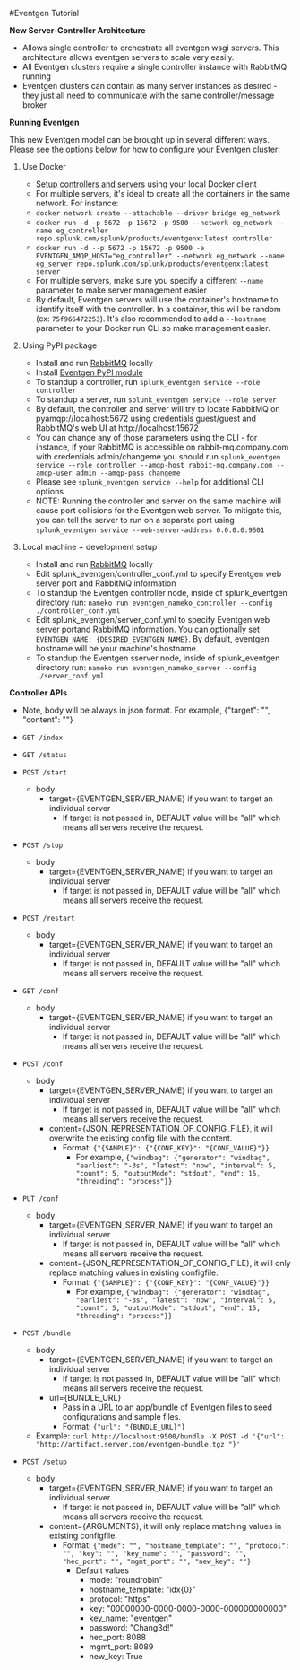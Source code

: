 #Eventgen Tutorial

**New Server-Controller Architecture**

* Allows single controller to orchestrate all eventgen wsgi servers. This architecture allows eventgen servers to scale very easily.
* All Eventgen clusters require a single controller instance with RabbitMQ running
* Eventgen clusters can contain as many server instances as desired - they just all need to communicate with the same controller/message broker

**Running Eventgen**

This new Eventgen model can be brought up in several different ways. Please see the options below for how to configure your Eventgen cluster:

1. Use Docker
    * [Setup controllers and servers](SETUP.md#container-setup) using your local Docker client
    * For multiple servers, it's ideal to create all the containers in the same network. For instance:
    * `docker network create --attachable --driver bridge eg_network`
    * `docker run -d -p 5672 -p 15672 -p 9500 --network eg_network --name eg_controller repo.splunk.com/splunk/products/eventgenx:latest controller`
    * `docker run -d --p 5672 -p 15672 -p 9500 -e EVENTGEN_AMQP_HOST="eg_controller" --network eg_network --name eg_server repo.splunk.com/splunk/products/eventgenx:latest server`
    * For multiple servers, make sure you specify a different `--name` parameter to make server management easier
    * By default, Eventgen servers will use the container's hostname to identify itself with the controller. In a container, this will be random (ex: `75f966472253`). It's also recommended to add a `--hostname` parameter to your Docker run CLI so make management easier.

2. Using PyPI package
    * Install and run [RabbitMQ](https://www.rabbitmq.com/download.html) locally
    * Install [Eventgen PyPI module](SETUP.md#pypi-setup)
    * To standup a controller, run `splunk_eventgen service --role controller`
    * To standup a server, run `splunk_eventgen service --role server`
    * By default, the controller and server will try to locate RabbitMQ on pyamqp://localhost:5672 using credentials guest/guest and RabbitMQ's web UI at http://localhost:15672
    * You can change any of those parameters using the CLI - for instance, if your RabbitMQ is accessible on rabbit-mq.company.com with credentials admin/changeme you should run `splunk_eventgen service --role controller --amqp-host rabbit-mq.company.com --amqp-user admin --amqp-pass changeme`
    * Please see `splunk_eventgen service --help` for additional CLI options
    * NOTE: Running the controller and server on the same machine will cause port collisions for the Eventgen web server. To mitigate this, you can tell the server to run on a separate port using `splunk_eventgen service --web-server-address 0.0.0.0:9501`

3. Local machine + development setup
    * Install and run [RabbitMQ](https://www.rabbitmq.com/download.html) locally
    * Edit splunk_eventgen/controller_conf.yml to specify Eventgen web server port and RabbitMQ information
    * To standup the Eventgen controller node, inside of splunk_eventgen directory run: ```nameko run eventgen_nameko_controller --config ./controller_conf.yml```
    * Edit splunk_eventgen/server_conf.yml to specify Eventgen web server portand RabbitMQ information. You can optionally set ```EVENTGEN_NAME: {DESIRED_EVENTGEN_NAME}```. By default, eventgen hostname will be your machine's hostname.
    * To standup the Eventgen sserver node, inside of splunk_eventgen directory run: ```nameko run eventgen_nameko_server --config ./server_conf.yml```

**Controller APIs**

* Note, body will be always in json format. For example, {"target": "", "content": ""}

* ```GET /index```
* ```GET /status```
* ```POST /start```
    * body
        * target={EVENTGEN_SERVER_NAME} if you want to target an individual server
            * If target is not passed in, DEFAULT value will be "all" which means all servers receive the request.
* ```POST /stop```
    * body
        * target={EVENTGEN_SERVER_NAME} if you want to target an individual server
            * If target is not passed in, DEFAULT value will be "all" which means all servers receive the request.
* ```POST /restart```
    * body
        * target={EVENTGEN_SERVER_NAME} if you want to target an individual server
            * If target is not passed in, DEFAULT value will be "all" which means all servers receive the request.
* ```GET /conf```
    * body
        * target={EVENTGEN_SERVER_NAME} if you want to target an individual server
            * If target is not passed in, DEFAULT value will be "all" which means all servers receive the request.
* ```POST /conf```
    * body
        * target={EVENTGEN_SERVER_NAME} if you want to target an individual server
            * If target is not passed in, DEFAULT value will be "all" which means all servers receive the request.
        * content={JSON_REPRESENTATION_OF_CONFIG_FILE}, it will overwrite the existing config file with the content.
            * Format: ```{"{SAMPLE}": {"{CONF_KEY}": "{CONF_VALUE}"}}```
                * For example, ```{"windbag": {"generator": "windbag", "earliest": "-3s", "latest": "now", "interval": 5, "count": 5, "outputMode": "stdout", "end": 15, "threading": "process"}}```
* ```PUT /conf```
    * body
        * target={EVENTGEN_SERVER_NAME} if you want to target an individual server
            * If target is not passed in, DEFAULT value will be "all" which means all servers receive the request.
        * content={JSON_REPRESENTATION_OF_CONFIG_FILE}, it will only replace matching values in existing configfile.
            * Format: ```{"{SAMPLE}": {"{CONF_KEY}": "{CONF_VALUE}"}}```
                * For example, ```{"windbag": {"generator": "windbag", "earliest": "-3s", "latest": "now", "interval": 5, "count": 5, "outputMode": "stdout", "end": 15, "threading": "process"}}```
* ```POST /bundle```
    * body
        * target={EVENTGEN_SERVER_NAME} if you want to target an individual server
            * If target is not passed in, DEFAULT value will be "all" which means all servers receive the request.
        * url={BUNDLE_URL}
            * Pass in a URL to an app/bundle of Eventgen files to seed configurations and sample files.
            * Format: ```{"url": "{BUNDLE_URL}"}```
    * Example: ```curl http://localhost:9500/bundle -X POST -d '{"url": "http://artifact.server.com/eventgen-bundle.tgz "}'```
* ```POST /setup```
    * body
        * target={EVENTGEN_SERVER_NAME} if you want to target an individual server
            * If target is not passed in, DEFAULT value will be "all" which means all servers receive the request.
        * content={ARGUMENTS}, it will only replace matching values in existing configfile.
            * Format: ```{"mode": "", "hostname_template": "", "protocol": "", "key": "", "key_name": "", "password": "", "hec_port": "", "mgmt_port": "", "new_key": ""}```
                * Default values
                    * mode: "roundrobin"
                    * hostname_template: "idx{0}"
                    * protocol: "https"
                    * key: "00000000-0000-0000-0000-000000000000"
                    * key_name: "eventgen"
                    * password: "Chang3d!"
                    * hec_port: 8088
                    * mgmt_port: 8089
                    * new_key: True

